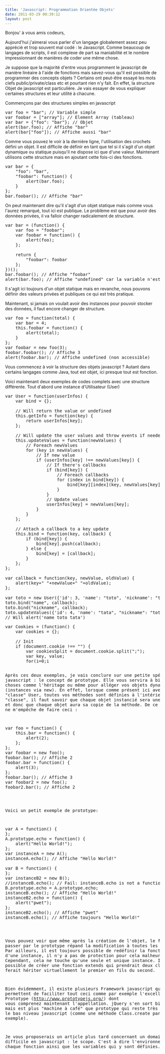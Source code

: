 ```yaml
---
title: 'Javascript: Programmation Orientée Objets'
date: 2011-03-29 00:39:12
layout: post
---
```

Bonjou' à vous amis codeurs,

Aujourd'hui j'aimerai vous parler d'un langage globalement assez peu apprécié et trop souvent mal codé : le Javascript. Comme beaucoup de langages de scripts, il est complexe de part sa maniabilité et le nombre impressionnant de manières de coder une même chose.

Je suppose que la majorité d'entre vous programment le javascript de manière linéaire à l'aide de fonctions mais savez-vous qu'il est possible de programmer des concepts objets ? Certains ont peut-être essayé les mots clefs public/private/class etc et pourtant rien n'y fait. En effet, la structure Objet de javascript est particulière. Je vais essayer de vous expliquer certaines structures et leur utilité à chacune.<!--more-->

Commençons par des structures simples en javascript
<pre lang="javascript" colla="+">
var foo = "bar"; // Variable simple
var foobar = ["array"]; // Element Array (tableau)
var bar = {"foo": "bar"}; // Objet
alert(bar.foo); // Affiche "bar"
alert(bar["foo"]); // Affiche aussi "bar"
</pre>

Comme vous pouvez le voir à la dernière ligne, l'utilisation des crochets défini un objet. Il est difficile de définir en tant que tel si il s'agit d'un objet dynamique ou statique puisqu'il ne dispose ici que d'une valeur. Maintenant utilisons cette structure mais en ajoutant cette fois-ci des fonctions.
<pre lang="javascript" colla="+">
var bar = {
    "foo": "bar",
    "foobar": function() {
        alert(bar.foo);
    }
};
bar.foobar(); // Affiche "bar"
</pre>

On peut maintenant dire qu'il s'agit d'un objet statique mais comme vous l'aurez remarqué, tout ici est publique.
Le problème est que pour avoir des données privées, il va falloir changer radicalement de structure.

<pre lang="javascript" colla="+">
var bar = (function() {
    var foo = "foobar";
    var foobar = function() {
        alert(foo);
    };

    return {
        "foobar": foobar
    };
})();
bar.foobar(); // Affiche "foobar"
alert(bar.foo); // Affiche "undefined" car la variable n'est pas accessible
</pre>

Il s'agit ici toujours d'un objet statique mais en revanche, nous pouvons définir des valeurs privées et publiques ce qui est très pratique.

Maintenant, si jamais on voulait avoir des instances pour pouvoir stocker des données, il faut encore changer de structure.
<pre lang="javascript" colla="+">
var foo = function(total) {
    var bar = 4;
    this.foobar = function() {
        alert(total);
    }
};
var foobar = new foo(3);
foobar.foobar(); // Affiche 3
alert(foobar.bar); // Affiche undefined (non accessible)
</pre>

Vous commencez à voir la structure des objets javascript ? Autant dans certains langages comme Java, tout est objet, ici presque tout est fonction.

Voici maintenant deux exemples de codes complets avec une structure différente.
Tout d'abord une instance d'Utilisateur (User)
<pre lang="javascript" colla="-" file="user.js">
var User = function(userInfos) {
	var bind = {};

	// Will return the value or undefined
    this.getInfo = function(key) {
		return userInfos[key];
	};

	// Will update the user values and throw events if needed
	this.updateValues = function(newValues) {
		// Foreach newValues
		for (key in newValues) {
			// If new value
			if (userInfos[key] !== newValues[key]) {
				// If there's callbacks
				if (bind[key]) {
					// Foreach callbacks
					for (index in bind[key]) {
						bind[key][index](key, newValues[key], userInfos[key]);
					}
				}
				// Update values
				userInfos[key] = newValues[key];
			}
		}
	};

	// Attach a callback to a key update
	this.bind = function(key, callback) {
		if (bind[key]) {
			bind[key].push(callback);
		} else {
			bind[key] = [callback];
		}
	};
};

var callback = function(key, newValue, oldValue) {
	alert(key+" "+newValue+" "+oldValue);
};

var toto = new User({'id': 3, 'name': "toto", 'nickname': "toto"});
toto.bind("name", callback);
toto.bind("nickname", callback);
toto.updateValues({'id': 4, 'name': "tata", "nickname": "toto"});
// Will alert('name toto tata')
</pre>

<pre lang="javascript" colla="-" file="cookies.js">
var Cookies = (function() {
	var cookies = {};

	// Init
	if (document.cookie !== "") {
		var cookiesSplit = document.cookie.split(";");
		var key, value;
		for(i=0;i<cookiesSplit.length;i++) {
			key = cookiesSplit[i].substr(0, cookiesSplit[i].indexOf("="));
			value = cookiesSplit[i].substr(cookiesSplit[i].indexOf("=")+1);
			cookies[key] = unescape(value);
		}
	}

	// Will return the value or undefined
	var get = function(key) {
		return cookies[key];
	};

	var set = function(key, value) {
		cookies[key] = value;
		save();
	};

	var save = function() {
		var values = [];
		for(key in cookies) {
			values.push(key+"="+escape(cookies[key]));
		}
		document.cookie = values.join(";");
	};

	return {
		get: get,
		set: set
	};
})();
alert(document.cookie); // Will display "" (on the first call)
Cookies.set("test", "test2");
alert(document.cookie); // Will display "test=test2"
</pre>

Après ces deux exemples, je vais conclure sur une petite spécialité à javascript : le concept de prototype. Elle vous servira à bien des choses comme l'héritage ou même pour alléger vos objets dynamiques (instances via new). En effet, lorsque comme présent ici avec la "classe" User, toutes vos méthodes sont définies à l'intérieur de la "classe", il faut savoir que chaque objet instancié sera une pure copie et donc que chaque objet aura sa copie de la méthode. De ce fait, rien ne m'empêche de faire ceci :
<pre lang="javascript" colla="+">
var foo = function() {
    this.bar = function() {
        alert(2);
    };
};
var foobar = new foo();
foobar.bar(); // Affiche 2
foobar.bar = function() {
    alert(3);
};
foobar.bar(); // Affiche 3
var foobar2 = new foo();
foobar2.bar(); // Affiche 2
</pre>

Voici un petit exemple de prototype:
<pre lang="javascript" colla="+">
var A = function() {
};
A.prototype.echo = function() {
	alert("Hello World!");
};
var instanceA = new A();
instanceA.echo(); // Affiche "Hello World!"

var B = function() {
};
var instanceB2 = new B();
//instanceB.echo(); // Fail: instanceB.echo is not a function
B.prototype.echo = A.prototype.echo;
instanceB.echo(); // Affiche "Hello World!"
instanceB2.echo = function() {
	alert("pwet");
};
instanceB2.echo(); // Affiche "pwet"
instanceB.echo(); // Affiche toujours "Hello World!"
</pre>

Vous pouvez voir que même après la création de l'objet, le fait de passer par le prototype répand la modification à toutes les instances ! Par ailleurs, il est toujours possible de redéfinir la fonction lors d'une instance, il n'y a pas de protection pour cela malheureusement. Cependant, cela ne touche qu'une seule et unique instance.
Il est donc possible de créer une fonction extends qui prendrait deux classes et ferait hériter virtuellement le premier en fils du second.

Bien évidemment, il existe plusieurs Framework javascript qui vous permettent de faciliter tout ceci comme par exemple l'excellent Prototype (http://www.prototypejs.org/) dont vous comprenez maintenant l'appellation. jQuery s'en sort bien aussi mais est plus "machine à café" que prototype qui reste très tourné vers le bas niveau javascript (comme une méthode Class.create par exemple).

Je vous proposerais un article plus tard concernant un domaine très difficile en javascript : le scope. C'est à dire l'environnement dans chaque fonction ainsi que les variables qui y sont définies.